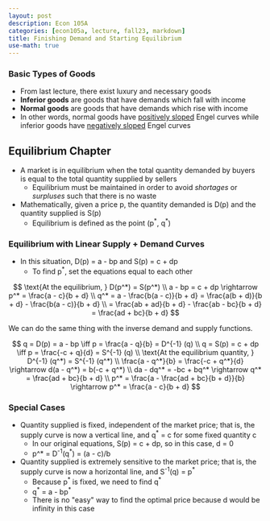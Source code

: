 ```yaml
---
layout: post
description: Econ 105A
categories: [econ105a, lecture, fall23, markdown]
title: Finishing Demand and Starting Equilibrium
use-math: true
---
```


### Basic Types of Goods

- From last lecture, there exist luxury and necessary goods
- **Inferior goods** are goods that have demands which fall with income
- **Normal goods** are goods that have demands which rise with income
- In other words, normal goods have <u>positively sloped</u> Engel curves while inferior goods have <u>negatively sloped</u> Engel curves

## Equilibrium Chapter

- A market is in equilibrium when the total quantity demanded by buyers is equal to the total quantity supplied by sellers
    - Equilibrium must be maintained in order to avoid *shortages* or *surpluses* such that there is no waste
- Mathematically, given a price p, the quantity demanded is D(p) and the quantity supplied is S(p)
    - Equilibrium is defined as the point (p<sup>\*</sup>, q<sup>\*</sup>)

### Equilibrium with Linear Supply + Demand Curves

- In this situation, D(p) = a - bp and S(p) = c + dp
    - To find p<sup>*</sup>, set the equations equal to each other

$$
\text{At the equilibrium, } D(p^*) = S(p^*) \\
a - bp = c + dp \rightarrow p^* = \frac{a - c}{b + d} \\
q^* = a - \frac{b(a - c)}{b + d} = \frac{a(b + d)}{b + d} - \frac{b(a - c)}{b + d} \\
= \frac{ab + ad}{b + d} - \frac{ab - bc}{b + d} = \frac{ad + bc}{b + d}
$$

We can do the same thing with the inverse demand and supply functions.

$$
q = D(p) = a - bp \iff p = \frac{a - q}{b} = D^{-1} (q) \\
q = S(p) = c + dp \iff p = \frac{-c + q}{d} = S^{-1} (q) \\
\text{At the equilibrium quantity, } D^{-1} (q^*) = S^{-1} (q^*) \\
\frac{a - q^*}{b} = \frac{-c + q^*}{d} \rightarrow d(a - q^*) = b(-c + q^*) \\
da - dq^* = -bc + bq^* \rightarrow q^* = \frac{ad + bc}{b + d} \\
p^* =  \frac{a - \frac{ad + bc}{b + d}}{b} \rightarrow p^* = \frac{a - c}{b + d}
$$

### Special Cases

- Quantity supplied is fixed, independent of the market price; that is, the supply curve is now a vertical line, and q<sup>*</sup> = c for some fixed quantity c
    - In our original equations, S(p) = c + dp, so in this case, d = 0
    - p^* = D<sup>-1</sup>(q<sup>*</sup>) = (a - c)/b
- Quantity supplied is extremely sensitive to the market price; that is, the supply curve is now a horizontal line, and S<sup>-1</sup>(q) = p<sup>*</sup>
    - Because p<sup>\*</sup> is fixed, we need to find q<sup>\*</sup>
    - q<sup>\*</sup> = a - bp<sup>\*</sup>
    - There is no "easy" way to find the optimal price because d would be infinity in this case